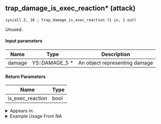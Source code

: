 ## trap_damage_is_exec_reaction* (attack)

`syscall 2, 16 ; trap_damage_is_exec_reaction (1 in, 1 out)`

Unused.

#### Input parameters
| Name | Type | Description
|------|------|------------
| damage   | YS::DAMAGE_5 *   | An object representing damage


#### Return Parameters
| Name | Type
|------|-----
| is_exec_reaction   | bool   


<details>
	<summary>Appears in:</summary>

</details>

<details>
	<summary>Example Usage From NA</summary>
```

```
</details>

